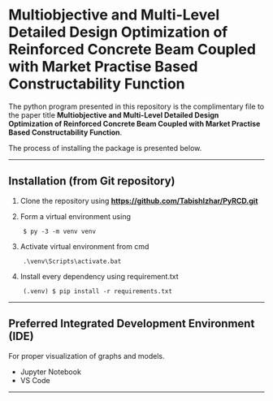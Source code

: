 # Multiobjective and Multi-Level Detailed Design Optimization of Reinforced Concrete Beam Coupled with Market Practise Based Constructability Function

The python program presented in this repository is the complimentary file to the paper title **Multiobjective and Multi-Level Detailed Design Optimization of Reinforced Concrete Beam Coupled with Market Practise Based Constructability Function**. 

The process of installing the package is presented below. 

------------------------------------------------------------------------------------------------------------

## Installation (from Git repository)

1) Clone the repository using **https://github.com/TabishIzhar/PyRCD.git**

2) Form a virtual environment using 
```
    $ py -3 -m venv venv
```

3) Activate virtual environment from cmd
```
    .\venv\Scripts\activate.bat
```

4) Install every dependency using requirement.txt
```
    (.venv) $ pip install -r requirements.txt
```
------------------------------------------------------------------------------------------------------------

## Preferred Integrated Development Environment (IDE)

For proper visualization of graphs and models.

* Jupyter Notebook
* VS Code 

-----------------------------------------------------------------------------------------------------------